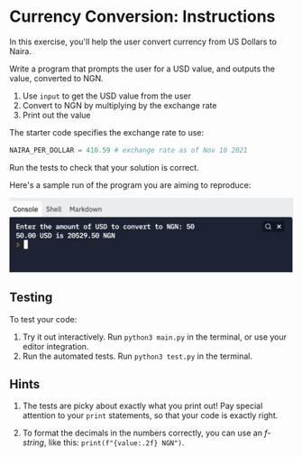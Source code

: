 # Currency Conversion: Instructions

In this exercise, you'll help the user convert currency from US Dollars to Naira.

Write a program that prompts the user for a USD value, and outputs the value, converted to NGN.

1. Use `input` to get the USD value from the user
2. Convert to NGN by multiplying by the exchange rate
3. Print out the value

The starter code specifies the exchange rate to use: 

```python
NAIRA_PER_DOLLAR = 410.59 # exchange rate as of Nov 10 2021 
```

Run the tests to check that your solution is correct.

Here's a sample run of the program you are aiming to reproduce:

![](assets/4EF0D257-3493-491D-9626-02CC5879FF3D-2037-00027A57042BE4EA.png)

## Testing

To test your code:

1. Try it out interactively. Run `python3 main.py` in the terminal, or use your
   editor integration.
2. Run the automated tests. Run `python3 test.py` in the terminal.

## Hints

1. The tests are picky about exactly what you print out! Pay special attention to your `print` statements, so that your code is exactly right.

2. To format the decimals in the numbers correctly, you can use an *f-string*, like this: `print(f"{value:.2f} NGN")`.
